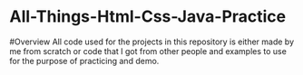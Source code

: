 # All-Things-Html-Css-Java-Practice

#Overview
All code used for the projects in this repository 
is either made by me from scratch or code that I got from other 
people and examples to use for the purpose of practicing and demo.
